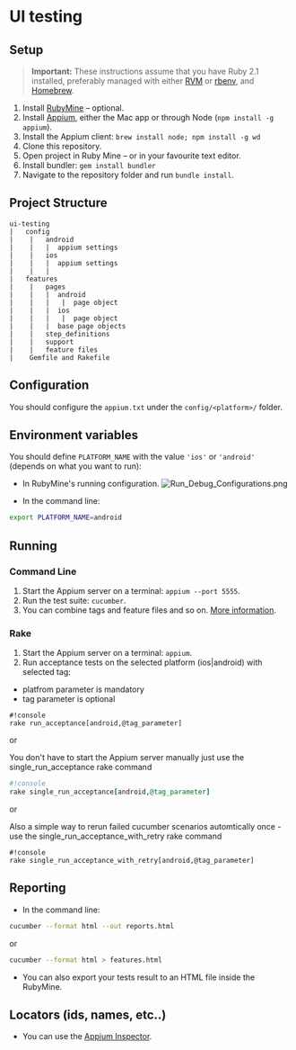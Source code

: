 # UI testing

## Setup

> **Important:** These instructions assume that you have Ruby 2.1 installed, preferably managed with either [RVM](https://rvm.io/) or [rbenv](https://github.com/rbenv/rbenv), and [Homebrew](http://brew.sh).

1. Install [RubyMine](https://www.jetbrains.com/ruby/) – optional.
2. Install [Appium](http://appium.io/), either the Mac app or through Node (`npm install -g appium`).
3. Install the Appium client: `brew install node; npm install -g wd`
4. Clone this repository.
5. Open project in Ruby Mine – or in your favourite text editor.
6. Install bundler: `gem install bundler`
7. Navigate to the repository folder and run `bundle install`.


## Project Structure
```
ui-testing
|   config
|    |   android
|    |   |  appium settings
|    |   ios
|    |   |  appium settings
|    |   |
|   features
|    |   pages
|    |   |  android
|    |   |   |  page object
|    |   |  ios
|    |   |   |  page object
|    |   |  base page objects
|    |   step_definitions
|    |   support
|    |   feature files
|    Gemfile and Rakefile
```


## Configuration

You should configure the `appium.txt` under the `config/<platform>/` folder.


## Environment variables

You should define `PLATFORM_NAME` with the value `'ios'` or `'android'` (depends on what you want to run):

* In RubyMine's running configuration.
![Run_Debug_Configurations.png](https://bitbucket.org/repo/XyKMzn/images/514389351-Run_Debug_Configurations.png)

* In the command line:
```bash
export PLATFORM_NAME=android
```


## Running

### Command Line

1. Start the Appium server on a terminal: `appium --port 5555`.
2. Run the test suite: `cucumber`.
3. You can combine tags and feature files and so on. [More information](https://github.com/cucumber/cucumber/wiki).

### Rake

1. Start the Appium server on a terminal: `appium`.
2. Run acceptance tests on the selected platform (ios|android) with selected tag:
- platfrom parameter is mandatory 
- tag parameter is optional


```
#!console
rake run_acceptance[android,@tag_parameter]
```

or

You don't have to start the Appium server manually just use the single_run_acceptance rake command


```ruby
#!console
rake single_run_acceptance[android,@tag_parameter]
```

or

Also a simple way to rerun failed cucumber scenarios automtically once - use the single_run_acceptance_with_retry rake command

```
#!console
rake single_run_acceptance_with_retry[android,@tag_parameter]
```


## Reporting

* In the command line:
```bash
cucumber --format html --out reports.html
```

or

```bash
cucumber --format html > features.html
```

* You can also export your tests result to an HTML file inside the RubyMine.


## Locators (ids, names, etc..)

* You can use the [Appium Inspector](https://www.youtube.com/watch?v=Hv9A9WfYF4g).